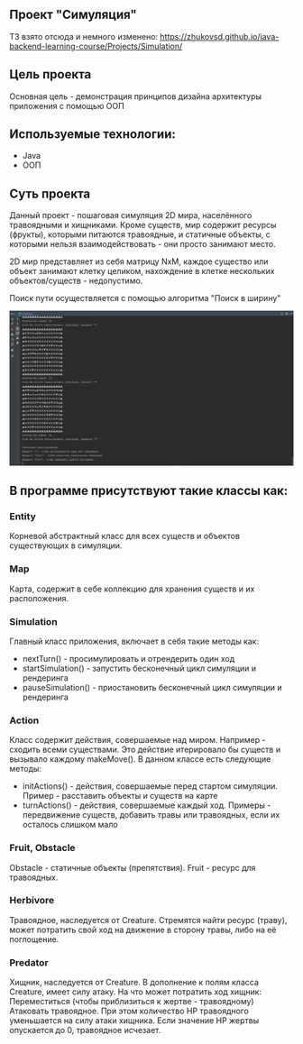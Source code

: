 <h2>Проект "Симуляция"</h2>

ТЗ взято отсюда и немного изменено: https://zhukovsd.github.io/java-backend-learning-course/Projects/Simulation/

<h2>Цель проекта </h2>
<p>Основная цель - демонстрация принципов дизайна архитектуры приложения с помощью ООП</p>

<h2>Используемые технологии:</h2>
<ul>
<li>Java</li>
<li>ООП</li>
</ul>

<h2>Суть проекта</h2>
<p>Данный проект - пошаговая симуляция 2D мира, населённого травоядными и хищниками. Кроме существ, мир содержит ресурсы (фрукты), которыми питаются травоядные, и статичные объекты, с которыми нельзя взаимодействовать - они просто занимают место.</p>
<p>2D мир представляет из себя матрицу NxM, каждое существо или объект занимают клетку целиком, нахождение в клетке нескольких объектов/существ - недопустимо.</p>
<p>Поиск пути осуществляется с помощью алгоритма "Поиск в ширину"</p>

<img src="prev_img/preview.png">

<h2>В программе присутствуют такие классы как:</h2>

<h3>Entity</h3>
Корневой абстрактный класс для всех существ и объектов существующих в симуляции.

<h3>Map</h3>
Карта, содержит в себе коллекцию для хранения существ и их расположения.

<h3>Simulation</h3>
Главный класс приложения, включает в себя такие методы как:
<ul>
<li>nextTurn() - просимулировать и отрендерить один ход</li>
<li>startSimulation() - запустить бесконечный цикл симуляции и рендеринга</li>
<li>pauseSimulation() - приостановить бесконечный цикл симуляции и рендеринга</li>
</ul>

<h3>Action</h3>
Класс содержит действия, совершаемые над миром. Например - сходить всеми существами. Это действие итерировало бы существ и вызывало каждому makeMove().
В данном классе есть следующие методы:
<ul>
<li>initActions() - действия, совершаемые перед стартом симуляции. Пример - расставить объекты и существ на карте</li>
<li>turnActions() - действия, совершаемые каждый ход. Примеры - передвижение существ, добавить травы или травоядных, если их осталось слишком мало</li>
</ul>

<h3>Fruit, Obstacle</h3>
Obstacle - статичные объекты (препятствия). Fruit - ресурс для травоядных.

<h3>Herbivore</h3>
Травоядное, наследуется от Creature. Стремятся найти ресурс (траву), может потратить свой ход на движение в сторону травы, либо на её поглощение.

<h3>Predator</h3>
Хищник, наследуется от Creature. В дополнение к полям класса Creature, имеет силу атаку. На что может потратить ход хищник:
Переместиться (чтобы приблизиться к жертве - травоядному)
Атаковать травоядное. При этом количество HP травоядного уменьшается на силу атаки хищника. Если значение HP жертвы опускается до 0, травоядное исчезает.
